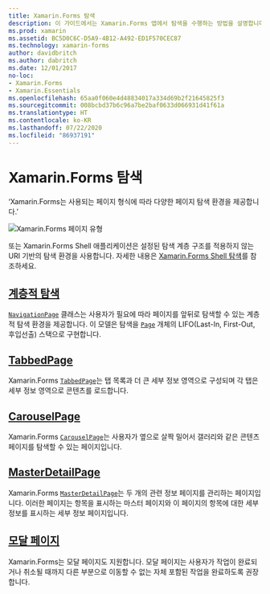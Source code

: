 ```yaml
---
title: Xamarin.Forms 탐색
description: 이 가이드에서는 Xamarin.Forms 앱에서 탐색을 수행하는 방법을 설명합니다. Xamarin.Forms는 사용되는 페이지 형식에 따라 다양한 페이지 탐색 환경을 제공합니다.
ms.prod: xamarin
ms.assetid: BC5D0C6C-D5A9-4B12-A492-ED1F570CEC87
ms.technology: xamarin-forms
author: davidbritch
ms.author: dabritch
ms.date: 12/01/2017
no-loc:
- Xamarin.Forms
- Xamarin.Essentials
ms.openlocfilehash: 65aa0f060e4d48834017a334d69b2f21645825f3
ms.sourcegitcommit: 008bcbd37b6c96a7be2baf0633d066931d41f61a
ms.translationtype: HT
ms.contentlocale: ko-KR
ms.lasthandoff: 07/22/2020
ms.locfileid: "86937191"
---
```

# <a name="xamarinforms-navigation"></a>Xamarin.Forms 탐색

‘Xamarin.Forms는 사용되는 페이지 형식에 따라 다양한 페이지 탐색 환경을 제공합니다.’

![Xamarin.Forms 페이지 유형](images/page-types.png)

또는 Xamarin.Forms Shell 애플리케이션은 설정된 탐색 계층 구조를 적용하지 않는 URI 기반의 탐색 환경을 사용합니다. 자세한 내용은 [Xamarin.Forms Shell 탐색](~/xamarin-forms/app-fundamentals/shell/navigation.md)를 참조하세요.

## <a name="hierarchical-navigation"></a>[계층적 탐색](hierarchical.md)

[`NavigationPage`](xref:Xamarin.Forms.NavigationPage) 클래스는 사용자가 필요에 따라 페이지를 앞뒤로 탐색할 수 있는 계층적 탐색 환경을 제공합니다. 이 모델은 탐색을 [`Page`](xref:Xamarin.Forms.Page) 개체의 LIFO(Last-In, First-Out, 후입선출) 스택으로 구현합니다.

## <a name="tabbedpage"></a>[TabbedPage](tabbed-page.md)

Xamarin.Forms [`TabbedPage`](xref:Xamarin.Forms.TabbedPage)는 탭 목록과 더 큰 세부 정보 영역으로 구성되며 각 탭은 세부 정보 영역으로 콘텐츠를 로드합니다.

## <a name="carouselpage"></a>[CarouselPage](carousel-page.md)

Xamarin.Forms [`CarouselPage`](xref:Xamarin.Forms.CarouselPage)는 사용자가 옆으로 살짝 밀어서 갤러리와 같은 콘텐츠 페이지를 탐색할 수 있는 페이지입니다.

## <a name="masterdetailpage"></a>[MasterDetailPage](master-detail-page.md)

Xamarin.Forms [`MasterDetailPage`](xref:Xamarin.Forms.MasterDetailPage)는 두 개의 관련 정보 페이지를 관리하는 페이지입니다. 이러한 페이지는 항목을 표시하는 마스터 페이지와 이 페이지의 항목에 대한 세부 정보를 표시하는 세부 정보 페이지입니다.

## <a name="modal-pages"></a>[모달 페이지](modal.md)

Xamarin.Forms는 모달 페이지도 지원합니다. 모달 페이지는 사용자가 작업이 완료되거나 취소될 때까지 다른 부분으로 이동할 수 없는 자체 포함된 작업을 완료하도록 권장합니다.
